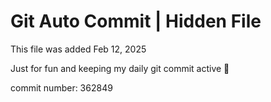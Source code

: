 # Git Auto Commit | Hidden File

This file was added Feb 12, 2025

Just for fun and keeping my daily git commit active 🤪

commit number: 362849
